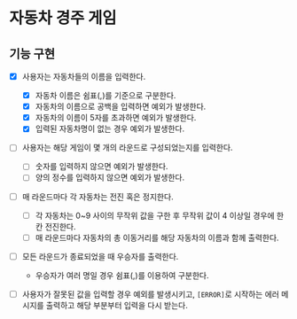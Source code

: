 # 자동차 경주 게임

## 기능 구현

- [x] 사용자는 자동차들의 이름을 입력한다.
  - [x] 자동차 이름은 쉼표(,)를 기준으로 구분한다.
  - [x] 자동차의 이름으로 공백을 입력하면 예외가 발생한다.
  - [x] 자동차의 이름이 5자를 초과하면 예외가 발생한다.
  - [x] 입력된 자동차명이 없는 경우 예외가 발생한다.

- [ ] 사용자는 해당 게임이 몇 개의 라운드로 구성되었는지를 입력한다.
  - [ ] 숫자를 입력하지 않으면 예외가 발생한다.
  - [ ] 양의 정수를 입력하지 않으면 예외가 발생한다.

- [ ] 매 라운드마다 각 자동차는 전진 혹은 정지한다.
  - [ ] 각 자동차는 0~9 사이의 무작위 값을 구한 후 무작위 값이 4 이상일 경우에 한 칸 전진한다.
  - [ ] 매 라운드마다 자동차의 총 이동거리를 해당 자동차의 이름과 함께 출력한다.

- [ ] 모든 라운드가 종료되었을 때 우승자를 출력한다.
  - 우승자가 여러 명일 경우 쉼표(,)를 이용하여 구분한다.

- [ ] 사용자가 잘못된 값을 입력할 경우 예외를 발생시키고, `[ERROR]`로 시작하는 에러 메시지를 출력하고 해당 부분부터 입력을 다시 받는다.
